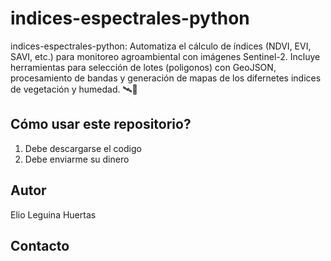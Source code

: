 # indices-espectrales-python
indices-espectrales-python: Automatiza el cálculo de índices (NDVI, EVI, SAVI, etc.) para monitoreo agroambiental con imágenes Sentinel-2. Incluye herramientas para selección de lotes (poligonos) con GeoJSON, procesamiento de bandas y generación de mapas de los difernetes indices de vegetación y humedad. 🛰️🌱

## Cómo usar este repositorio?
1. Debe descargarse el codigo
2. Debe enviarme su dinero

## Autor
Elio Leguina Huertas

## Contacto
